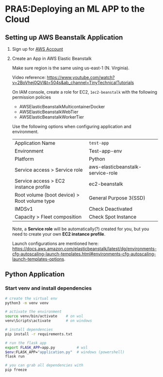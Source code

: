 # PRA5:Deploying an ML APP to the Cloud

## Setting up AWS Beanstalk Application

1. Sign up for [AWS Account](https://aws.amazon.com/free/)
2. Create an App in AWS Elastic Beanstalk

    Make sure region is the same using us-east-1 (N. Virginia).

    Video reference: https://www.youtube.com/watch?v=2BoVhej0QVI&t=504s&ab_channel=TinyTechnicalTutorials

    On IAM console, create a role for EC2, `1ec2-beanstalk` with the following permission policies
    - AWSElasticBeanstalkMulticontainerDocker
    - AWSElasticBeanstalkWebTier
    - AWSElasticBeanstalkWorkerTier

    Use the following options when configuring application and environment.

    | | | | 
    --- | --- | ---
    Application Name | `test-app`
    Environment | Test-app-env
    Platform | Python
    Service access > Service role | aws-elasticbeanstalk-service-role
    Service access > EC2 instance profile | ec2-beanstalk
    Root volume (boot device) > Root volume type | General Purpose 3(SSD)
    IMDSv1 | Check Deactivated
    Capacity > Fleet composition | Check Spot Instance

    Note, a **Service role** will be automatically(?) created for you, but you need to create your own **EC2 instance profile**.

    Launch configurations are mentioned here: https://docs.aws.amazon.com/elasticbeanstalk/latest/dg/environments-cfg-autoscaling-launch-templates.html#environments-cfg-autoscaling-launch-templates-options.

## Python Application

### Start venv and install dependencies

```bash
# create the virtual env
python3 -m venv venv    

# activate the environment
source venv/bin/activate    # on wsl
venv\Scripts\activate       # on windows

# install dependencies
pip install -r requirements.txt
```

```bash
# run the flask app
export FLASK_APP=app.py          # wsl
$env:FLASK_APP="application.py"  # windows (powershell)
flask run
```

```bash
# you can grab all dependencies with
pip freeze
```

    
